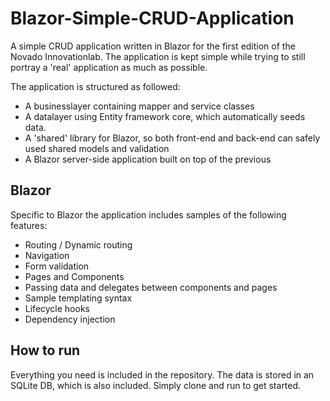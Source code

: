 # Blazor-Simple-CRUD-Application

A simple CRUD application written in Blazor for the first edition of the Novado Innovationlab.
The application is kept simple while trying to still portray a 'real' application as much as possible.

The application is structured as followed:
* A businesslayer containing mapper and service classes
* A datalayer using Entity framework core, which automatically seeds data.
* A 'shared' library for Blazor, so both front-end and back-end can safely used shared models and validation 
* A Blazor server-side application built on top of the previous

## Blazor
Specific to Blazor the application includes samples of the following features:
* Routing / Dynamic routing
* Navigation
* Form validation
* Pages and Components
* Passing data and delegates between components and pages
* Sample templating syntax
* Lifecycle hooks
* Dependency injection

## How to run
Everything you need is included in the repository. The data is stored in an SQLite DB, which is also included. Simply clone and run to get started.
